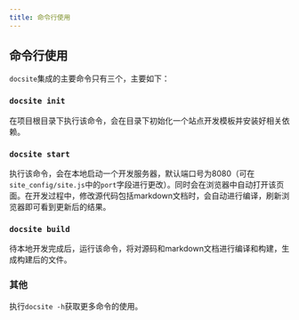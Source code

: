 ```yaml
---
title: 命令行使用
---
```


## 命令行使用
`docsite`集成的主要命令只有三个，主要如下：

### `docsite init`
在项目根目录下执行该命令，会在目录下初始化一个站点开发模板并安装好相关依赖。

### `docsite start`
执行该命令，会在本地启动一个开发服务器，默认端口号为8080（可在`site_config/site.js`中的`port`字段进行更改）。同时会在浏览器中自动打开该页面。在开发过程中，修改源代码包括markdown文档时，会自动进行编译，刷新浏览器即可看到更新后的结果。

### `docsite build`
待本地开发完成后，运行该命令，将对源码和markdown文档进行编译和构建，生成构建后的文件。

### 其他
执行`docsite -h`获取更多命令的使用。